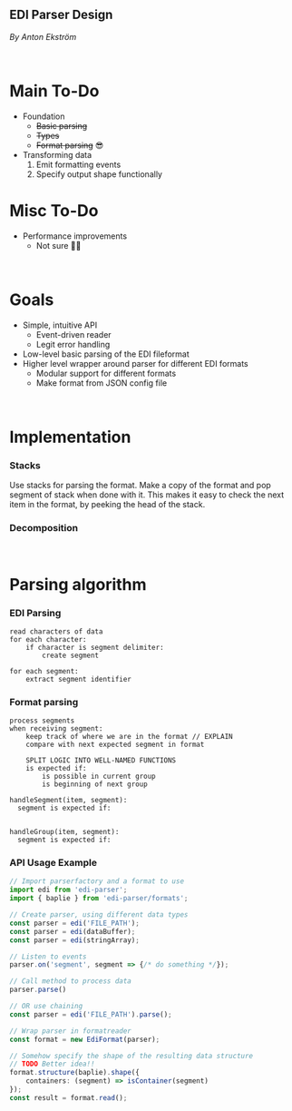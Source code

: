 ## **EDI Parser Design**
*By Anton Ekström*

<br/>

# Main To-Do
- Foundation
  * ~~Basic parsing~~
  * ~~Types~~
  * ~~Format parsing~~ 😎
- Transforming data
  1. Emit formatting events
  2. Specify output shape functionally

# Misc To-Do
- Performance improvements
  * Not sure 🤔🤔

<br/>

# Goals
- Simple, intuitive API
  * Event-driven reader
  * Legit error handling
- Low-level basic parsing of the EDI fileformat
- Higher level wrapper around parser for different EDI formats
  * Modular support for different formats
  * Make format from JSON config file

<br/>

# Implementation
### Stacks
Use stacks for parsing the format. Make a copy of the format and pop segment of stack when done with it. This makes it easy to check the next item in the format, by peeking the head of the stack.
### Decomposition


<br/>

# Parsing algorithm

### **EDI Parsing**
```pseudocode
read characters of data
for each character:
    if character is segment delimiter:
        create segment

for each segment:
    extract segment identifier
```

### **Format parsing**
```pseudocode
process segments
when receiving segment:
    keep track of where we are in the format // EXPLAIN
    compare with next expected segment in format

    SPLIT LOGIC INTO WELL-NAMED FUNCTIONS
    is expected if:
        is possible in current group
        is beginning of next group
    
handleSegment(item, segment):
  segment is expected if:
    

handleGroup(item, segment):
  segment is expected if:
```

### **API Usage Example**
```typescript
// Import parserfactory and a format to use
import edi from 'edi-parser';
import { baplie } from 'edi-parser/formats';

// Create parser, using different data types
const parser = edi('FILE_PATH');
const parser = edi(dataBuffer);
const parser = edi(stringArray);

// Listen to events
parser.on('segment', segment => {/* do something */});

// Call method to process data
parser.parse()

// OR use chaining
const parser = edi('FILE_PATH').parse();

// Wrap parser in formatreader
const format = new EdiFormat(parser);

// Somehow specify the shape of the resulting data structure
// TODO Better idea!!
format.structure(baplie).shape({
    containers: (segment) => isContainer(segment)
});
const result = format.read();
```